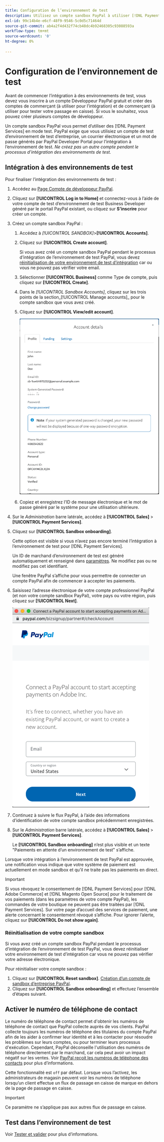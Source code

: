 ```yaml
---
title: Configuration de l’environnement de test
description: Utilisez un compte sandbox PayPal à utiliser [!DNL Payment Services] en mode test.
exl-id: 99c14b4e-e6cf-48f9-9546-5c0d5c71464d
source-git-commit: ab4a2f4d432f74cb48dc4b92468305c93088593a
workflow-type: tm+mt
source-wordcount: '0'
ht-degree: 0%

---
```


# Configuration de l’environnement de test

Avant de commencer l’intégration à des environnements de test, vous devez vous inscrire à un compte Développeur PayPal gratuit et créer des comptes de commerçant (à utiliser pour l’intégration) et de commerçant (à utiliser pour tester votre passage en caisse). Si vous le souhaitez, vous pouvez créer plusieurs comptes de développeur.

Un compte sandbox PayPal vous permet d’utiliser des [!DNL Payment Services] en mode test. PayPal exige que vous utilisiez un compte de test d’environnement de test d’entreprise, un courrier électronique et un mot de passe générés par PayPal Developer Portal pour l’intégration à l’environnement de test. *Ne créez pas un autre compte pendant le processus d’intégration des environnements de test.*

## Intégration à des environnements de test

Pour finaliser l’intégration des environnements de test :

1. Accédez au [Page Compte de développeur PayPal](https://developer.paypal.com/developer/accounts/).
1. Cliquez sur **[!UICONTROL Log in to Home]** et connectez-vous à l’aide de votre compte de test d’environnement de test Business Developer généré par le portail PayPal existant, ou cliquez sur **S’inscrire** pour créer un compte.
1. Créez un compte sandbox PayPal :
   1. Accédez à _[!UICONTROL SANDBOX]_>**[!UICONTROL Accounts]**.
   1. Cliquez sur **[!UICONTROL Create account]**.

      Si vous avez créé un compte sandbox PayPal pendant le processus d’intégration de l’environnement de test PayPal, vous devez [réinitialisation de votre environnement de test d’intégration](#reset-your-sandbox-account) car ou vous ne pouvez pas vérifier votre email.

   1. Sélectionner **[!UICONTROL Business]** comme Type de compte, puis cliquez sur **[!UICONTROL Create]**.
   1. Dans le _[!UICONTROL Sandbox Accounts]_, cliquez sur les trois points de la section_[!UICONTROL Manage accounts]_ pour le compte sandbox que vous avez créé.
   1. Cliquez sur **[!UICONTROL View/edit account]**.

      ![PayPal - Afficher/modifier le compte sandbox](assets/onboarding-viewedit-sandbox.png)

   1. Copiez et enregistrez l’ID de message électronique et le mot de passe généré par le système pour une utilisation ultérieure.

1. Sur le _Administration_ barre latérale, accédez à **[!UICONTROL Sales]** > **[!UICONTROL Payment Services]**.
1. Cliquez sur **[!UICONTROL Sandbox onboarding]**.

   Cette option est visible si vous n’avez pas encore terminé l’intégration à l’environnement de test pour [!DNL Payment Services].

   Un ID de marchand d’environnement de test est généré automatiquement et renseigné dans [paramètres](settings.md). Ne modifiez pas ou ne modifiez pas cet identifiant.

   Une fenêtre PayPal s’affiche pour vous permettre de connecter un compte PayPal afin de commencer à accepter les paiements.

1. Saisissez l’adresse électronique de votre compte professionnel PayPal (et non votre compte sandbox PayPal), votre pays ou votre région, puis cliquez sur **[!UICONTROL Next]**.

   ![PayPal - Connecter le compte PayPal pour les paiements](assets/paypal-connectacct.png)

1. Continuez à suivre le flux PayPal, à l’aide des informations d’identification de votre compte sandbox précédemment enregistrées.
1. Sur le _Administration_ barre latérale, accédez à **[!UICONTROL Sales]** > **[!UICONTROL Payment Services]**.

   Le **[!UICONTROL Sandbox onboarding]** n’est plus visible et un texte &quot;Paiements en attente d’un environnement de test&quot; s’affiche.

Lorsque votre intégration à l’environnement de test PayPal est approuvée, une notification vous indique que votre système de paiement est actuellement en mode sandbox et qu’il ne traite pas les paiements en direct.

>[!IMPORTANT]
>
>Si vous révoquez le consentement de [!DNL Payment Services] pour [!DNL Adobe Commerce] et [!DNL Magento Open Source] pour le traitement de vos paiements (dans les paramètres de votre compte PayPal), les commandes de votre boutique ne peuvent pas être traitées par [!DNL Payment Services]. Sur votre page d’accueil des services de paiement, une alerte concernant le consentement révoqué s’affiche. Pour ignorer l’alerte, cliquez sur **[!UICONTROL Do not show again]**.

### Réinitialisation de votre compte sandbox

Si vous avez créé un compte sandbox PayPal pendant le processus d’intégration de l’environnement de test PayPal, vous devez réinitialiser votre environnement de test d’intégration car vous ne pouvez pas vérifier votre adresse électronique.

Pour réinitialiser votre compte sandbox :

1. Cliquez sur **[!UICONTROL Reset sandbox]**. [Création d’un compte de sandbox d’entreprise PayPal](https://developer.paypal.com/docs/api-basics/sandbox/accounts/#create-a-business-sandbox-account).
1. Cliquez sur **[!UICONTROL Sandbox onboarding]** et effectuez l’ensemble d’étapes suivant.

## Activer le numéro de téléphone de contact

Le numéro de téléphone de contact permet d&#39;obtenir les numéros de téléphone de contact que PayPal collecte auprès de vos clients. PayPal collecte toujours les numéros de téléphone des titulaires du compte PayPal afin de les aider à confirmer leur identité et à les contacter pour résoudre les problèmes sur leurs comptes, ou pour terminer leurs processus d&#39;exécution. Cependant, PayPal déconseille l&#39;utilisation des numéros de téléphone directement par le marchand, car cela peut avoir un impact négatif sur les ventes. Voir [PayPal reçoit les numéros de téléphone des contacts](https://developer.paypal.com/docs/admin/checkout-settings/#get-contact-telephone-numbers) pour plus d’informations.

Cette fonctionnalité est `off` par défaut. Lorsque vous l’activez, les administrateurs de magasin peuvent voir les numéros de téléphone lorsqu’un client effectue un flux de passage en caisse de marque en dehors de la page de passage en caisse.

>[!IMPORTANT]
>
>Ce paramètre ne s’applique pas aux autres flux de passage en caisse.

## Test dans l’environnement de test

Voir [Tester et valider](test-validate.md) pour plus d’informations.
